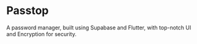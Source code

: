 # Passtop
 A password manager, built using Supabase and Flutter, with top-notch UI and Encryption for security.
